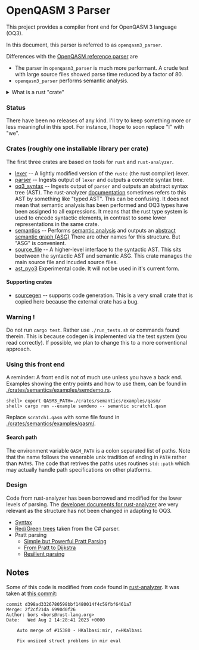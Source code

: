 # OpenQASM 3 Parser

This project provides a compiler front end for OpenQASM 3 language (OQ3).

In this document, this parser is referred to as `openqasm3_parser`.

Differences with the [OpenQASM reference parser](https://github.com/openqasm/openqasm) are

* The parser in `openqasm3_parser` is much more performant.
  A crude test with large source files showed parse time reduced by a factor of 80.
* `openqasm3_parser` performs semantic analysis.

<details>
  <summary>What is a rust "crate"</summary>

We talk about rust ["crates"](https://doc.rust-lang.org/book/ch07-01-packages-and-crates.html).
A rust library crate is more or less the source for a rust library that is developed, built, and installed with the rust package manager [cargo](https://doc.rust-lang.org/cargo/).
This single repository contains more than one separately installable crates. In the future, this repository may also be used to generate other artifacts.

</details>

### Status

There have been no releases of any kind. I'll try to keep something more or less meaningful in this spot.
For instance, I hope to soon replace "I" with "we".

### Crates (roughly one installable library per crate)

The first three crates are based on tools for `rust` and `rust-analyzer`.

* [lexer](./crates/lexer) -- A lightly modified version of the `rustc` (the rust compiler) lexer.
* [parser](./crates/parser) -- Ingests output of `lexer` and outputs a concrete syntax tree.
* [oq3_syntax](./crates/oq3_syntax) -- Ingests output of `parser` and outputs an abstract syntax tree (AST).
The rust-analyzer [documentation](#design) sometimes refers to this AST by something like "typed AST".
This can be confusing. It does not mean that semantic
analysis has been performed and OQ3 types have been assigned to all expressions. It means that the rust type system is
used to encode syntactic elements, in contrast to some lower representations in the same crate.
* [semantics](./crates/semantics) -- Performs [semantic analysis](https://en.wikipedia.org/wiki/Compiler#Front_end)
and outputs an [abstract semantic graph (ASG)](https://en.wikipedia.org/wiki/Abstract_semantic_graph)
There are other names for this structure. But "ASG" is convenient.
* [source_file](./crates/source_file) -- A higher-level interface to the syntactic AST. This sits beetween the syntactic AST and
semantic ASG. This crate manages the main source file and incuded source files.
* [ast_pyo3](./crates/source_file) Experimental code. It will not be used in it's current form.

#### Supporting crates

* [sourcegen](./crates/sourcegen) -- supports code generation. This is a very small crate that is copied here because the external
crate has a bug.

### Warning !

Do not run `cargo test`. Rather use `./run_tests.sh` or commands found therein. This is because codegen is implemented via
the test system (you read correctly). If possible, we plan to change this to a more conventional approach.

### Using this front end

A reminder: A front end is not of much use unless you have a back end. Examples showing the entry points and how to use them,
can be found in [./crates/semantics/examples/semdemo.rs](./crates/semantics/examples/semdemo.rs).

```shell
shell> export QASM3_PATH=./crates/semantics/examples/qasm/
shell> cargo run --example semdemo -- semantic scratch1.qasm
```

Replace `scratch1.qasm` with some file found in [./crates/semantics/examples/qasm/](./crates/semantics/examples/qasm/).

#### Search path

The environment variable `QASM_PATH` is a colon separated list of paths. Note that the name follows the venerable unix tradition of
ending in `PATH` rather than `PATHS`. The code that retrives the paths uses routines `std::path` which may actually handle
path specifications on other platforms.

### Design

Code from rust-analyzer has been borrowed and modified for the lower levels of parsing.
The [developer documents for rust-analyzer](https://github.com/rust-lang/rust-analyzer/tree/master/docs/dev) are very relevant as the
structure has not been changed in adapting to OQ3.

* [Syntax](https://github.com/rust-lang/rust-analyzer/blob/master/docs/dev/syntax.md)
* [Red/Green trees](https://ericlippert.com/2012/06/08/red-green-trees/) taken from the C# parser.
* Pratt parsing
    * [Simple but Powerful Pratt Parsing](https://matklad.github.io/2020/04/13/simple-but-powerful-pratt-parsing.html)
    * [From Pratt to Dijkstra](https://matklad.github.io/2020/04/15/from-pratt-to-dijkstra.html)
    * [Resilient parsing](https://matklad.github.io/2023/05/21/resilient-ll-parsing-tutorial.html)

## Notes

Some of this code is modified from code found in [rust-analyzer](https://github.com/rust-lang/rust-analyzer).
It was taken at [this commit](https://github.com/rust-lang/rust-analyzer/pull/15380):

    commit d398ad3326780598bbf1480014f4c59fbf6461a7
    Merge: 2f2cf21da 6990d0f26
    Author: bors <bors@rust-lang.org>
    Date:   Wed Aug 2 14:28:41 2023 +0000

        Auto merge of #15380 - HKalbasi:mir, r=HKalbasi

        Fix unsized struct problems in mir eval


<!--  LocalWords:  OpenQASM openqasm3 workspace IDEs repo qiskit qasm3 lexing
<!--  LocalWords:  ANTLR untyped AST Qiskit QuantumCircuit oq3 rustc lex enum
<!--  LocalWords:  lossless TokenKind fn lexer's filename codegen ungram bors
<!--  LocalWords:  d398ad3326780598bbf1480014f4c59fbf6461a7 2f2cf21da 6990d0f26
<!--  LocalWords:  HKalbasi mir unsized struct eval lexemes
 -->
